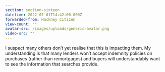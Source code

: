 ```yaml
---
section: section-sixteen
datetime: 2022-07-01T14:42:00.000Z
forwarded-from: Hackney Citizen
view-count: ""
avatar-src: /images/uploads/generic-avatar.png
video-src: ""
---
```

I suspect many others don’t yet realise that this is impacting them. My understanding is that many lenders won’t accept indemnity policies on purchases (rather than remortgages) and buyers will understandably want to see the information that searches provide.
